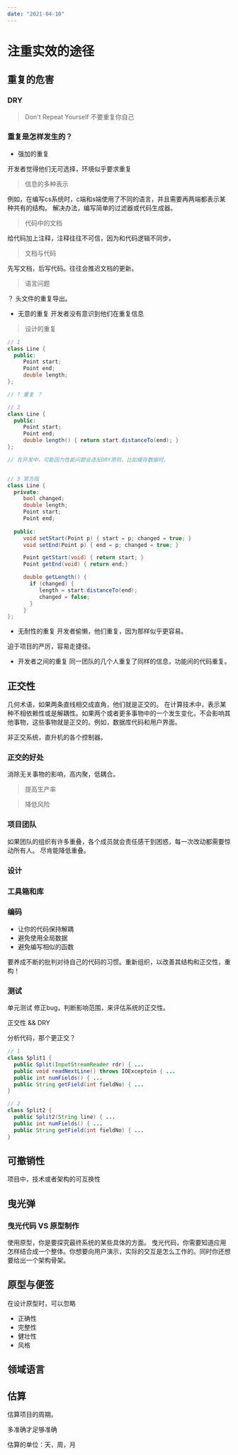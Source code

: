 ```yaml
---
date: "2021-04-10"
---
```

# 注重实效的途径

## 重复的危害

### DRY

> Don't Repeat Yourself 
> 不要重复你自己

### 重复是怎样发生的？

* 强加的重复

开发者觉得他们无可选择，环境似乎要求重复

> 信息的多种表示

例如，在编写cs系统时，c端和s端使用了不同的语言，并且需要再两端都表示某种共有的结构。
解决办法，编写简单的过滤器或代码生成器。

> 代码中的文档

给代码加上注释，注释往往不可信，因为和代码逻辑不同步。

> 文档与代码

先写文档，后写代码。往往会推迟文档的更新。

> 语言问题

？ 头文件的重复导出。

* 无意的重复
开发者没有意识到他们在重复信息

> 设计的重复

```c#
// 1
class Line {
  public:
     Point start;
     Point end;
     double length;
};

// ? 重复 ？

// 2
class Line {
  public:
     Point start;
     Point end;
     double length() { return start.distanceTo(end); }
};

// 在开发中，可能因为性能问题会违反DRY原则，比如缓存数据时。


// 3 官方版
class Line {
  private:
     bool changed;
     double length;
     Point start;
     Point end;
  
  public:
     void setStart(Point p) { start = p; changed = true; }
     void setEnd(Point p) { end = p; changed = true; }

     Point getStart(void) { return start; }
     Point getEnd(void) { return end;}

     double getLength() {
       if (changed) {
          length = start.distanceTo(end);
          changed = false;
       }
     }
};
```

* 无耐性的重复
开发者偷懒，他们重复，因为那样似乎更容易。

迫于项目的严厉，容易走捷径。

* 开发者之间的重复
同一团队的几个人重复了同样的信息，功能间的代码重复。

## 正交性
几何术语，如果两条直线相交成直角，他们就是正交的。
在计算技术中，表示某种不相依赖性或是解耦性。如果两个或者更多事物中的一个发生变化，不会影响其他事物，这些事物就是正交的。例如，数据库代码和用户界面。

非正交系统，直升机的各个控制器。

### 正交的好处
消除无关事物的影响，高内聚，低耦合。

> 提高生产率

> 降低风险

### 项目团队
如果团队的组织有许多重叠，各个成员就会责任感干到困惑，每一次改动都需要惊动所有人。
尽肯能降低重叠。

### 设计
### 工具箱和库
### 编码
* 让你的代码保持解耦
* 避免使用全局数据
* 避免编写相似的函数

要养成不断的批判对待自己的代码的习惯。重新组织，以改善其结构和正交性，重构！

### 测试
单元测试
修正bug，判断影响范围，来评估系统的正交性。

正交性 && DRY


分析代码，那个更正交？

```java
// 1
class Split1 {
  public Split(InputStreamReader rdr) { ...
  public void readNextLine() throws IOExceptoin { ...
  public int numFields() { ...
  public String getField(int fieldNo) { ...
}

// 2
class Split2 {
  public Split2(String line) { ...
  public int numFields() { ...
  public String getField(int fieldNo) { ...
}

```

## 可撤销性

项目中，技术或者架构的可互换性

## 曳光弹

### 曳光代码 VS 原型制作

使用原型，你是要探究最终系统的某些具体的方面。
曳光代码，你需要知道应用怎样结合成一个整体。你想要向用户演示，实际的交互是怎么工作的。同时你还想要给出一个架构骨架。

## 原型与便签

在设计原型时，可以忽略
* 正确性
* 完整性
* 健壮性
* 风格

## 领域语言

## 估算

估算项目的周期。

多准确才足够准确

估算的单位：天，周，月